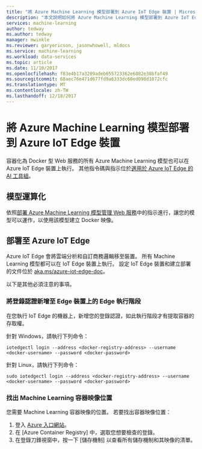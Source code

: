 ```yaml
---
title: "將 Azure Machine Learning 模型部署到 Azure IoT Edge 裝置 | Microsoft Docs"
description: "本文說明如何將 Azure Machine Learning 模型部署到 Azure IoT Edge 裝置。"
services: machine-learning
author: tedway
ms.author: tedway
manager: mwinkle
ms.reviewer: garyericson, jasonwhowell, mldocs
ms.service: machine-learning
ms.workload: data-services
ms.topic: article
ms.date: 11/10/2017
ms.openlocfilehash: f83e4b17a3209adeb655723362e6882e38bfaf49
ms.sourcegitcommit: 68aec76e471d677fd9a6333dc60ed098d1072cfc
ms.translationtype: MT
ms.contentlocale: zh-TW
ms.lasthandoff: 12/18/2017
---
```

# <a name="deploy-an-azure-machine-learning-model-to-an-azure-iot-edge-device"></a>將 Azure Machine Learning 模型部署到 Azure IoT Edge 裝置

容器化為 Docker 型 Web 服務的所有 Azure Machine Learning 模型也可以在 Azure IoT Edge 裝置上執行。 其他指令碼與指示位於[適用於 Azure IoT Edge 的 AI 工具組](http://aka.ms/AI-toolkit)。

## <a name="operationalize-the-model"></a>模型運算化
依照[部署 Azure Machine Learning 模型管理 Web 服務](https://docs.microsoft.com/azure/machine-learning/preview/model-management-service-deploy)中的指示進行，讓您的模型可以運作，以使用該模型建立 Docker 映像。

## <a name="deploy-to-azure-iot-edge"></a>部署至 Azure IoT Edge
Azure IoT Edge 會將雲端分析和自訂商務邏輯移至裝置。 所有 Machine Learning 模型都可以在 IoT Edge 裝置上執行。 設定 IoT Edge 裝置和建立部署的文件位於 [aka.ms/azure-iot-edge-doc](https://aka.ms/azure-iot-edge-doc)。

以下是其他必須注意的事項。

### <a name="add-registry-credentials-to-the-edge-runtime-on-your-edge-device"></a>將登錄認證新增至 Edge 裝置上的 Edge 執行階段
在您執行 IoT Edge 的機器上，新增您的登錄認證，如此執行階段才有提取容器的存取權。

針對 Windows，請執行下列命令：
```cmd/sh
iotedgectl login --address <docker-registry-address> --username <docker-username> --password <docker-password>
```
針對 Linux，請執行下列命令：
```cmd/sh
sudo iotedgectl login --address <docker-registry-address> --username <docker-username> --password <docker-password>
```

### <a name="find-the-machine-learning-container-image-location"></a>找出 Machine Learning 容器映像位置
您需要 Machine Learning 容器映像的位置。 若要找出容器映像位置：

1. 登入 [Azure 入口網站](http://portal.azure.com/)。
2. 在 [Azure Container Registry] 中，選取您想要檢查的登錄。
3. 在登錄刀鋒視窗中，按一下 [儲存機制] 以查看所有儲存機制和其映像的清單。













